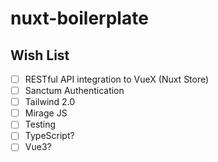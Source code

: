 # nuxt-boilerplate

## Wish List

- [ ] RESTful API integration to VueX (Nuxt Store)
- [ ] Sanctum Authentication
- [ ] Tailwind 2.0
- [ ] Mirage JS
- [ ] Testing
- [ ] TypeScript?
- [ ] Vue3?
